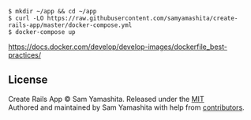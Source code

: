 ```
$ mkdir ~/app && cd ~/app
$ curl -LO https://raw.githubusercontent.com/samyamashita/create-rails-app/master/docker-compose.yml
$ docker-compose up
```

https://docs.docker.com/develop/develop-images/dockerfile_best-practices/

## License

Create Rails App © Sam Yamashita. Released under the [MIT](LICENSE)<br/>
Authored and maintained by Sam Yamashita with help from [contributors](https://github.com/sotayamashita/create-rails-app/contributors).
